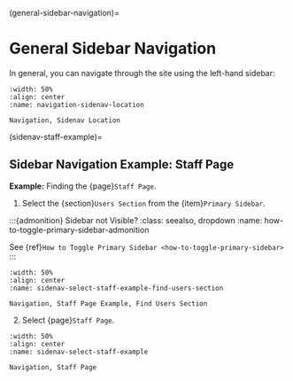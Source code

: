 
(general-sidebar-navigation)=
# General Sidebar Navigation

In general, you can navigate through the site using the left-hand sidebar:

```{lazyfigure} ../../_static/solo_app/Universal/GeneralNavigation/sidenav-dropdowns-closed-location.webp
:width: 50%
:align: center
:name: navigation-sidenav-location

Navigation, Sidenav Location
```

(sidenav-staff-example)=
## Sidebar Navigation Example: Staff Page

**Example:** Finding the {page}`Staff Page`.

1. Select the {section}`Users Section` from the {item}`Primary Sidebar`.

:::{admonition} Sidebar not Visible?
:class: seealso, dropdown
:name: how-to-toggle-primary-sidebar-admonition

See {ref}`How to Toggle Primary Sidebar <how-to-toggle-primary-sidebar>`
:::

```{lazyfigure} ../../_static/solo_app/Universal/GeneralNavigation/sidenav-select-staff-example-users-section.jpg
:width: 50%
:align: center
:name: sidenav-select-staff-example-find-users-section

Navigation, Staff Page Example, Find Users Section
```

2. Select {page}`Staff Page`.

```{lazyfigure} ../../_static/solo_app/Universal/GeneralNavigation/sidenav-select-staff-example.jpg
:width: 50%
:align: center
:name: sidenav-select-staff-example

Navigation, Staff Page
```



